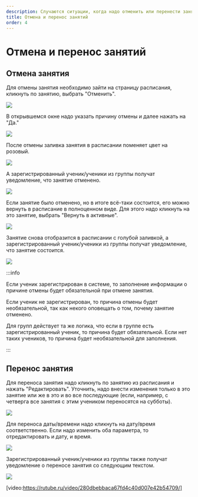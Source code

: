 ```yaml
---
description: Случаются ситуации, когда надо отменить или перенести занятие
title: Отмена и перенос занятий
order: 4
---
```


# Отмена и перенос занятий

## Отмена занятия

Для отмены занятия необходимо зайти на страницу расписания, кликнуть по занятию, выбрать "Отменить".

![](<../.gitbook/assets/image (107).png>)

В открывшемся окне надо указать причину отмены и далее нажать на "Да."

![](<../.gitbook/assets/image (108).png>)

После отмены заливка занятия в расписании поменяет цвет на розовый.

![](<../.gitbook/assets/image (109).png>)

А зарегистрированный ученик/ученики из группы получат уведомление, что занятие отменено.

![](<../.gitbook/assets/image (110).png>)

Если занятие было отменено, но в итоге всё-таки состоится, его можно вернуть в расписание в полноценном виде. Для этого надо кликнуть на это занятие, выбрать "Вернуть в активные".

![](<../.gitbook/assets/image (111).png>)

Занятие снова отобразится в расписании с голубой заливкой, а зарегистрированный ученик/ученики из группы получат уведомление, что занятие состоится.

![](<../.gitbook/assets/image (112).png>)

:::info

Если ученик зарегистрирован в системе, то заполнение информации о причине отмены будет обязательной при отмене занятия.

Если ученик не зарегистрирован, то причина отмены будет необязательной, так как некого оповещать о том, почему занятие отменено.

Для групп действует та же логика, что если в группе есть зарегистрированный ученик, то причина будет обязательной. Если нет таких учеников, то причина будет необязательной для заполнения.

:::

## Перенос занятия

Для переноса занятия надо кликнуть по занятию из расписания и нажать "Редактировать". Уточнить, надо внести изменения только в это занятие или же в это и во все последующие (если, например, с четверга все занятия с этим учеником переносятся на субботы).

![](<../.gitbook/assets/image (23).png>)

Для переноса даты/времени надо кликнуть на дату/время соответственно. Если надо изменить оба параметра, то отредактировать и дату, и время.

![](<../.gitbook/assets/image (24).png>)

Зарегистрированный ученик/ученики из группы также получат уведомление о переносе занятия со следующим текстом.

![](<../.gitbook/assets/image (25).png>)

[video:https://rutube.ru/video/280dbebbaca67fd4c40d007e42b54709/]